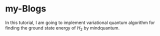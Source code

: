 # my-Blogs
In this tutorial, I am going to implement variational quantum algorithm for finding the ground state energy of $H_2$ by mindquantum.
